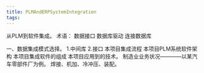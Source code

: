 ```yaml
---
title: PLMAndERPSystemIntegration
tags:
---
```

从PLM到软件集成。
术语：
数据接口
数据库驱动
连接数据库


一、数据集成模式选择。
1.中间库
2.接口
本项目集成流程
本项目PLM系统软件架构
本项目集成软件的组成
本项目应用到的技术。
制造业业务状况————以某汽车零部件厂为例。
焊接、机加、冷冲压、装配。